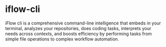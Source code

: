 # iflow-cli
iFlow cli is a comprehensive command-line intelligence that embeds in your terminal, analyzes your repositories, does coding tasks, interprets your needs across contexts, and boosts efficiency by performing tasks from simple file operations to complex workflow automation.
